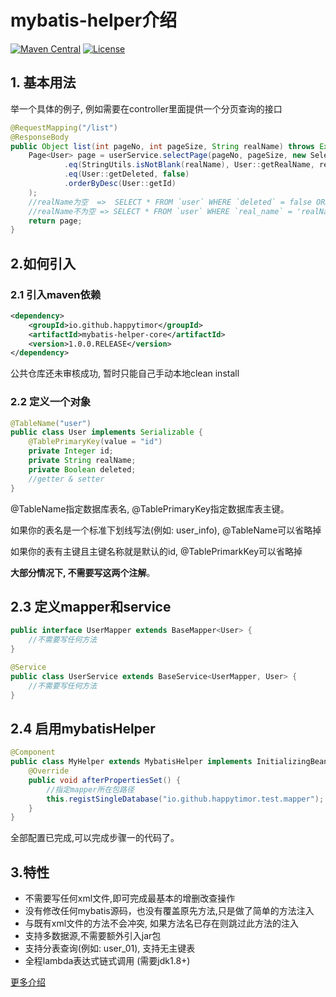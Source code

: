 # mybatis-helper介绍

[![Maven Central](https://img.shields.io/maven-central/v/io.github.happytimor/mybatis-helper-core.svg?label=Maven%20Central)](https://mvnrepository.com/artifact/io.github.happytimor/mybatis-helper-core)
[![License](https://img.shields.io/badge/license-Apache%202-4EB1BA.svg)](https://www.apache.org/licenses/LICENSE-2.0.html)

## 1. 基本用法
举一个具体的例子, 例如需要在controller里面提供一个分页查询的接口
``` java
@RequestMapping("/list")
@ResponseBody
public Object list(int pageNo, int pageSize, String realName) throws Exception {
    Page<User> page = userService.selectPage(pageNo, pageSize, new SelectWrapper<User>()
            .eq(StringUtils.isNotBlank(realName), User::getRealName, realName)
            .eq(User::getDeleted, false)
            .orderByDesc(User::getId)
    );
    //realName为空  =>  SELECT * FROM `user` WHERE `deleted` = false ORDER BY `id` DESC LIMIT 0,10
    //realName不为空 => SELECT * FROM `user` WHERE `real_name` = 'realName' AND `deleted` = false ORDER BY `id` DESC LIMIT 0,10
    return page;
}
```
## 2.如何引入
### 2.1 引入maven依赖
``` xml
<dependency>
    <groupId>io.github.happytimor</groupId>
    <artifactId>mybatis-helper-core</artifactId>
    <version>1.0.0.RELEASE</version>
</dependency>
```
公共仓库还未审核成功, 暂时只能自己手动本地clean install

### 2.2 定义一个对象
``` java
@TableName("user")
public class User implements Serializable {
    @TablePrimaryKey(value = "id")
    private Integer id;
    private String realName;
    private Boolean deleted;
    //getter & setter
}
```
@TableName指定数据库表名, @TablePrimaryKey指定数据库表主键。

如果你的表名是一个标准下划线写法(例如: user_info), @TableName可以省略掉

如果你的表有主键且主键名称就是默认的id, @TablePrimarkKey可以省略掉

**大部分情况下, 不需要写这两个注解**。

## 2.3 定义mapper和service
``` java
public interface UserMapper extends BaseMapper<User> {
    //不需要写任何方法
}
```
``` java
@Service
public class UserService extends BaseService<UserMapper, User> {
    //不需要写任何方法
}
```
## 2.4 启用mybatisHelper
``` java
@Component
public class MyHelper extends MybatisHelper implements InitializingBean {
    @Override
    public void afterPropertiesSet() {
        //指定mapper所在包路径
        this.registSingleDatabase("io.github.happytimor.test.mapper");
    }
}
```
全部配置已完成,可以完成步骤一的代码了。

## 3.特性
- 不需要写任何xml文件,即可完成最基本的增删改查操作
- 没有修改任何mybatis源码，也没有覆盖原先方法,只是做了简单的方法注入
- 与既有xml文件的方法不会冲突, 如果方法名已存在则跳过此方法的注入
- 支持多数据源,不需要额外引入jar包
- 支持分表查询(例如: user_01), 支持无主键表
- 全程lambda表达式链式调用 (需要jdk1.8+)


[更多介绍](api-introduce.md)